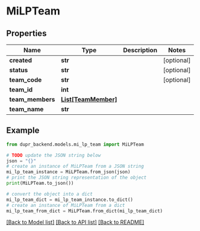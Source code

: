 # MiLPTeam


## Properties

Name | Type | Description | Notes
------------ | ------------- | ------------- | -------------
**created** | **str** |  | [optional] 
**status** | **str** |  | [optional] 
**team_code** | **str** |  | [optional] 
**team_id** | **int** |  | 
**team_members** | [**List[TeamMember]**](TeamMember.md) |  | 
**team_name** | **str** |  | 

## Example

```python
from dupr_backend.models.mi_lp_team import MiLPTeam

# TODO update the JSON string below
json = "{}"
# create an instance of MiLPTeam from a JSON string
mi_lp_team_instance = MiLPTeam.from_json(json)
# print the JSON string representation of the object
print(MiLPTeam.to_json())

# convert the object into a dict
mi_lp_team_dict = mi_lp_team_instance.to_dict()
# create an instance of MiLPTeam from a dict
mi_lp_team_from_dict = MiLPTeam.from_dict(mi_lp_team_dict)
```
[[Back to Model list]](../README.md#documentation-for-models) [[Back to API list]](../README.md#documentation-for-api-endpoints) [[Back to README]](../README.md)


